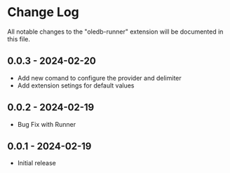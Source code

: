 # Change Log

All notable changes to the "oledb-runner" extension will be documented in this file.

## 0.0.3 - 2024-02-20
- Add new comand to configure the provider and delimiter
- Add extension setings for default values

## 0.0.2 - 2024-02-19
- Bug Fix with Runner

## 0.0.1 - 2024-02-19
- Initial release